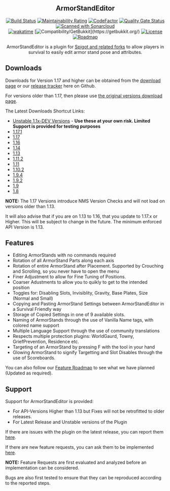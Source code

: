 <div align="center">
  
  ## ArmorStandEditor
  
  [![Build Status](https://github.com/Wolfst0rm/ArmorStandEditor/actions/workflows/maven-publish.yml/badge.svg?style=flat)](https://github.com/Wolfst0rm/ArmorStandEditor/actions/workflows/maven-publish.yml)
  [![Maintainability Rating](https://sonarcloud.io/api/project_badges/measure?project=Wolfst0rm_ArmorStandEditor&metric=sqale_rating&style=flat)](https://sonarcloud.io/summary/new_code?id=Wolfst0rm_ArmorStandEditor) 
  [![CodeFactor](https://www.codefactor.io/repository/github/wolfst0rm/armorstandeditor/badge?style=flat)](https://www.codefactor.io/repository/github/wolfst0rm/armorstandeditor)
  [![Quality Gate Status](https://sonarcloud.io/api/project_badges/measure?project=Wolfst0rm_ArmorStandEditor&metric=alert_status&style=flat)](https://sonarcloud.io/summary/new_code?id=Wolfst0rm_ArmorStandEditor)
  [![Scanned with Sonarcloud](https://img.shields.io/badge/Scanned%20With-Sonarcloud-orange?style=flat&logo=sonarcloud)](https://sonarcloud.io/summary/new_code?id=Wolfst0rm_ArmorStandEditor)  
  [![wakatime](https://wakatime.com/badge/github/Wolfst0rm/ArmorStandEditor.svg?style=flat)](https://wakatime.com/badge/github/Wolfst0rm/ArmorStandEditor) 
  [![Compatibility/GetBukkit](https://img.shields.io/badge/Compatability-Paper%2C%20Spigot%2C%20Bukkit%20etc.%20(GetBukkit.org)-yellowgreen?style=flat)](https://getbukkit.org/)
  [![License](https://img.shields.io/badge/Licence-GNU%20Public%20V2%20-red?style=flat)](https://github.com/Wolfst0rm/ArmorStandEditor/LICENSE.md)
  [![Roadmap](https://img.shields.io/badge/Roadmap-ArmorStandEditor--Issues%2311-orange?style=flat)](https://github.com/Wolfst0rm/ArmorStandEditor-Issues/issues/11)
  

  ArmorStandEditor is a plugin for [Spigot and related forks](https://www.spigotmc.org/resources/armorstandeditor-reborn.94503/) to allow players in survival to easily edit armor stand pose and attributes.
  
</div>

## Downloads
Downloads for Version 1.17 and higher can be obtained from the [download page](https://www.spigotmc.org/resources/armorstandeditor-reborn.94503/) or our [release tracker](https://github.com/Wolfst0rm/ArmorStandEditor/releases) here on Github. 

For versions older than 1.17, then please use [the original versions download page](https://www.spigotmc.org/resources/armor-stand-editor-dead.7688/).

The Latest Downloads Shortcut Links:
* [Unstable 1.1x-DEV Versions](https://github.com/Wolfst0rm/ArmorStandEditor/actions) - **Use these at your own risk. Limited Support is provided for testing purposes**
* [1.17.1](https://www.spigotmc.org/threads/armorstandeditor-reborn.517132) 
* [1.17](https://github.com/Wolfst0rm/ArmorStandEditor/releases/tag/1.17.1-27)
* [1.16](https://www.spigotmc.org/resources/armor-stand-editor-dead.7688/download?version=342891)
* [1.14](https://www.spigotmc.org/resources/armor-stand-editor-dead.7688/download?version=299267)
* [1.13](https://www.spigotmc.org/resources/armor-stand-editor-dead.7688/download?version=235185)
* [1.11.2](https://www.spigotmc.org/resources/armor-stand-editor-dead.7688/download?version=152723)
* [1.11](https://www.spigotmc.org/resources/armor-stand-editor-dead.7688/download?version=127136)
* [1.10.2](https://www.spigotmc.org/resources/armor-stand-editor-dead.7688/download?version=124213)
* [1.9.4](https://www.spigotmc.org/resources/armor-stand-editor-dead.7688/download?version=92457)
* [1.9.2](https://www.spigotmc.org/resources/armor-stand-editor-dead.7688/download?version=83792)
* [1.9](https://www.spigotmc.org/resources/armor-stand-editor-dead.7688/download?version=78164)
* [1.8](https://www.spigotmc.org/resources/armor-stand-editor-dead.7688/download?version=29676)

**NOTE:** The 1.17 Versions introduce NMS Version Checks and will not load on versions older than 1.13.

It will also advise that if you are on 1.13 to 1.16, that you update to 1.17.x or Higher. This will be 
subject to change in the future. The minimum enforced API Version is 1.13.

## Features
* Editing ArmorStands with no commands required
* Rotation of all ArmorStand Parts along each axis
* Rotation of entire ArmorStand after Placement. Supported by Crouching and Scrolling, so you never have to open the menu
* Finer Adjustment to allow for Fine Tuning of Positions.
* Coarser Adustments to allow you to quikly to get to the intended position
* Toggles for: Disabling Slots, Invisiblity, Gravity, Base Plates, Size (Normal and Small)
* Copying and Pasting ArmorStand Settings between ArmorStandEditor in a Survival Friendly way 
* Storage of Copied Settings in one of 9 available slots.
* Naming of ArmorStands through the use of Vanilla Name tags, with colored name support
* Multiple Language Support through the use of community translations 
* Respects multiple protection plugins: WorldGaurd, Towny, GriefPrevention, Residence etc.
* Targeting of an ArmorStand by pressing F with the tool in your hand
* Glowing ArmorStand to signify Targetting and Slot Disables through the use of Scoreboards.

You can also follow our [Feature Roadmap](https://github.com/Wolfst0rm/ArmorStandEditor-Issues/issues/11) to see what we have planned (Updated as required).

## Support
Support for ArmorStandEditor is provided: 
* For API-Versions Higher than 1.13 but Fixes will not be retrofitted to older releases.
* For Latest Release and Unstable versions of the Plugin

If there are issues with the plugin on the latest release, you can report them [here](https://github.com/Wolfst0rm/ArmorStandEditor-Issues/issues/new?assignees=&labels=P1%3A+To+Be+Tested&template=behaviour-bug.yml).

If there are new feature requests, you can ask them to be implemented [here](https://github.com/Wolfst0rm/ArmorStandEditor-Issues/issues/new?assignees=&labels=&template=feature-request.yml).

**NOTE:** Feature Requests are first evaluated and analyzed before an implementation can be considered.

Bugs are also first tested to ensure that they can be reproduced according to the reported steps. 


